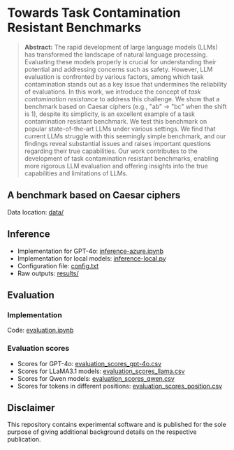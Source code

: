 # Towards Task Contamination Resistant Benchmarks

> **Abstract:** The rapid development of large language models (LLMs) has transformed the landscape of natural language processing. Evaluating these models properly is crucial for understanding their potential and addressing concerns such as safety. However, LLM evaluation is confronted by various factors, among which task contamination stands out as a key issue that undermines the reliability of evaluations. In this work, we introduce the concept of *task contamination resistance* to address this challenge. We show that a benchmark based on Caesar ciphers (e.g., "ab" &rarr; "bc" when the shift is 1), despite its simplicity, is an excellent example of a task contamination resistant benchmark. We test this benchmark on popular state-of-the-art LLMs under various settings. We find that current LLMs struggle with this seemingly simple benchmark, and our findings reveal substantial issues and raises important questions regarding their true capabilities. Our work contributes to the development of task contamination resistant benchmarks, enabling more rigorous LLM evaluation and offering insights into the true capabilities and limitations of LLMs.

## A benchmark based on Caesar ciphers
Data location: [data/](data/)

## Inference
* Implementation for GPT-4o: [inference-azure.ipynb](inference-azure.ipynb)
* Implementation for local models: [inference-local.py](inference-local.py)
* Configuration file: [config.txt](config.txt)
* Raw outputs: [results/](results/)

## Evaluation

### Implementation
Code: [evaluation.ipynb](evaluation.ipynb)

### Evaluation scores
* Scores for GPT-4o: [evaluation_scores_gpt-4o.csv](evaluation_scores_gpt-4o.csv)
* Scores for LLaMA3.1 models: [evaluation_scores_llama.csv](evaluation_scores_llama.csv)
* Scores for Qwen models: [evaluation_scores_qwen.csv](evaluation_scores_qwen.csv)
* Scores for tokens in different positions: [evaluation_scores_position.csv](evaluation_scores_position.csv)

## Disclaimer
This repository contains experimental software and is published for the sole purpose of giving additional background details on the respective publication.
